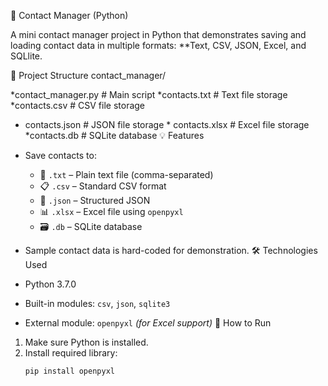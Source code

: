 📇 Contact Manager (Python)

A mini contact manager project in Python that demonstrates saving and loading contact data in multiple formats: **Text, CSV, JSON, Excel, and SQLlite.

📁 Project Structure
contact_manager/

*contact_manager.py     # Main script
*contacts.txt           # Text file storage
*contacts.csv           # CSV file storage
* contacts.json          # JSON file storage * contacts.xlsx          # Excel file storage
*contacts.db            # SQLite database
 💡 Features
- Save contacts to:
  - 📄 `.txt` – Plain text file (comma-separated)
  - 📋 `.csv` – Standard CSV format
  - 🧾 `.json` – Structured JSON
  - 📊 `.xlsx` – Excel file using `openpyxl`
  - 🗃️ `.db` – SQLite database

- Sample contact data is hard-coded for demonstration.
 🛠️ Technologies Used

- Python 3.7.0
- Built-in modules: `csv`, `json`, `sqlite3`
- External module: `openpyxl` *(for Excel support)*
 🚀 How to Run

1. Make sure Python is installed.
2. Install required library:
   ```bash
   pip install openpyxl

